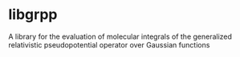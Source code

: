 # libgrpp
A library for the evaluation of molecular integrals of the generalized relativistic pseudopotential operator over Gaussian functions
